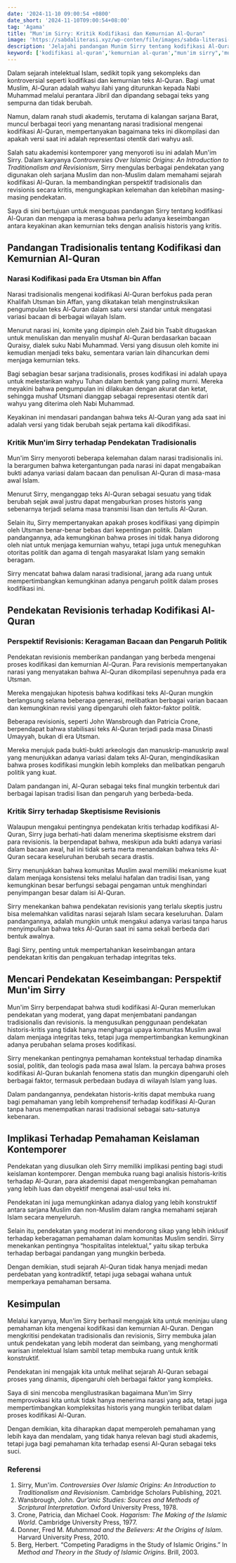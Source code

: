 ```yaml
---
date: '2024-11-10 09:00:54 +0800'
date_short: '2024-11-10T09:00:54+08:00'
tag: 'Agama'
title: "Mun'im Sirry: Kritik Kodifikasi dan Kemurnian Al-Quran"
image: 'https://sabdaliterasi.xyz/wp-conten/file/images/sabda-literasi-mun-im-sirry-kritik-kodifikasi-dan-kemurnian-al-quran.jpg'
description: 'Jelajahi pandangan Munim Sirry tentang kodifikasi Al-Quran, perdebatan teks, dan kritik terhadap kemurnian teks suci dalam kajian Islam yang mendalam.'
keyword: ['kodifikasi al-quran','kemurnian al-quran',"mun'im sirry",'mushaf utsmani','sejarah al-quran','teks al-quran','asbabun nuzul','kajian islam kritis','hadis dan al-quran','penulisan al-quran','hafalan al-quran','pandangan tradisionalis','pandangan revisionis','ilmu tafsir','naskah al-quran',"mun'im sirry tentang kodifikasi al-quran",'sejarah pelestarian al-quran','asal-usul islam dan integritas teks','debat kodex utsmani','varian teks dalam manuskrip al-quran awal','tradisionalisme vs. revisi dalam studi al-quran','pendekatan historis-kritis terhadap al-quran','keaslian teks al-quran','proses kodifikasi islam awal','kontroversi dalam kompilasi al-quran','pengaruh politik terhadap kodifikasi al-quran','kritik teks al-quran','studi islam tentang sejarah al-quran',"kepakaran islam mun'im sirry",'perspektif akademis tentang keaslian al-quran']
---
```

<p>Dalam sejarah intelektual Islam, sedikit topik yang sekompleks dan kontroversial seperti kodifikasi dan kemurnian teks Al-Quran. Bagi umat Muslim, Al-Quran adalah wahyu ilahi yang diturunkan kepada Nabi Muhammad melalui perantara Jibril dan dipandang sebagai teks yang sempurna dan tidak berubah. </p><p>Namun, dalam ranah studi akademis, terutama di kalangan sarjana Barat, muncul berbagai teori yang menantang narasi tradisional mengenai kodifikasi Al-Quran, mempertanyakan bagaimana teks ini dikompilasi dan apakah versi saat ini adalah representasi otentik dari wahyu asli.</p><p>Salah satu akademisi kontemporer yang menyoroti isu ini adalah Mun'im Sirry. Dalam karyanya <em>Controversies Over Islamic Origins: An Introduction to Traditionalism and Revisionism</em>, Sirry mengulas berbagai pendekatan yang digunakan oleh sarjana Muslim dan non-Muslim dalam memahami sejarah kodifikasi Al-Quran. Ia membandingkan perspektif tradisionalis dan revisionis secara kritis, mengungkapkan kelemahan dan kelebihan masing-masing pendekatan. </p><p>Saya di sini bertujuan untuk mengupas pandangan Sirry tentang kodifikasi Al-Quran dan mengapa ia merasa bahwa perlu adanya keseimbangan antara keyakinan akan kemurnian teks dengan analisis historis yang kritis.</p><h2><strong>Pandangan Tradisionalis tentang Kodifikasi dan Kemurnian Al-Quran</strong></h2><h3>Narasi Kodifikasi pada Era Utsman bin Affan</h3><p>Narasi tradisionalis mengenai kodifikasi Al-Quran berfokus pada peran Khalifah Utsman bin Affan, yang dikatakan telah menginstruksikan pengumpulan teks Al-Quran dalam satu versi standar untuk mengatasi variasi bacaan di berbagai wilayah Islam. </p><p>Menurut narasi ini, komite yang dipimpin oleh Zaid bin Tsabit ditugaskan untuk menuliskan dan menyalin mushaf Al-Quran berdasarkan bacaan Quraisy, dialek suku Nabi Muhammad. Versi yang disusun oleh komite ini kemudian menjadi teks baku, sementara varian lain dihancurkan demi menjaga kemurnian teks.</p><p>Bagi sebagian besar sarjana tradisionalis, proses kodifikasi ini adalah upaya untuk melestarikan wahyu Tuhan dalam bentuk yang paling murni. Mereka meyakini bahwa pengumpulan ini dilakukan dengan akurat dan ketat, sehingga mushaf Utsmani dianggap sebagai representasi otentik dari wahyu yang diterima oleh Nabi Muhammad.</p><p>Keyakinan ini mendasari pandangan bahwa teks Al-Quran yang ada saat ini adalah versi yang tidak berubah sejak pertama kali dikodifikasi.</p><h3>Kritik Mun'im Sirry terhadap Pendekatan Tradisionalis</h3><p>Mun'im Sirry menyoroti beberapa kelemahan dalam narasi tradisionalis ini. Ia berargumen bahwa ketergantungan pada narasi ini dapat mengabaikan bukti adanya variasi dalam bacaan dan penulisan Al-Quran di masa-masa awal Islam.</p><p>Menurut Sirry, menganggap teks Al-Quran sebagai sesuatu yang tidak berubah sejak awal justru dapat mengaburkan proses historis yang sebenarnya terjadi selama masa transmisi lisan dan tertulis Al-Quran.</p><p>Selain itu, Sirry mempertanyakan apakah proses kodifikasi yang dipimpin oleh Utsman benar-benar bebas dari kepentingan politik. Dalam pandangannya, ada kemungkinan bahwa proses ini tidak hanya didorong oleh niat untuk menjaga kemurnian wahyu, tetapi juga untuk meneguhkan otoritas politik dan agama di tengah masyarakat Islam yang semakin beragam.</p><p>Sirry mencatat bahwa dalam narasi tradisional, jarang ada ruang untuk mempertimbangkan kemungkinan adanya pengaruh politik dalam proses kodifikasi ini.</p><h2><strong>Pendekatan Revisionis terhadap Kodifikasi Al-Quran</strong></h2><h3>Perspektif Revisionis: Keragaman Bacaan dan Pengaruh Politik</h3><p>Pendekatan revisionis memberikan pandangan yang berbeda mengenai proses kodifikasi dan kemurnian Al-Quran. Para revisionis mempertanyakan narasi yang menyatakan bahwa Al-Quran dikompilasi sepenuhnya pada era Utsman. </p><p>Mereka mengajukan hipotesis bahwa kodifikasi teks Al-Quran mungkin berlangsung selama beberapa generasi, melibatkan berbagai varian bacaan dan kemungkinan revisi yang dipengaruhi oleh faktor-faktor politik.</p><p>Beberapa revisionis, seperti John Wansbrough dan Patricia Crone, berpendapat bahwa stabilisasi teks Al-Quran terjadi pada masa Dinasti Umayyah, bukan di era Utsman. </p><p>Mereka merujuk pada bukti-bukti arkeologis dan manuskrip-manuskrip awal yang menunjukkan adanya variasi dalam teks Al-Quran, mengindikasikan bahwa proses kodifikasi mungkin lebih kompleks dan melibatkan pengaruh politik yang kuat. </p><p>Dalam pandangan ini, Al-Quran sebagai teks final mungkin terbentuk dari berbagai lapisan tradisi lisan dan pengaruh yang berbeda-beda.</p><h3>Kritik Sirry terhadap Skeptisisme Revisionis</h3><p>Walaupun mengakui pentingnya pendekatan kritis terhadap kodifikasi Al-Quran, Sirry juga berhati-hati dalam menerima skeptisisme ekstrem dari para revisionis. Ia berpendapat bahwa, meskipun ada bukti adanya variasi dalam bacaan awal, hal ini tidak serta merta menandakan bahwa teks Al-Quran secara keseluruhan berubah secara drastis. </p><p>Sirry menunjukkan bahwa komunitas Muslim awal memiliki mekanisme kuat dalam menjaga konsistensi teks melalui hafalan dan tradisi lisan, yang kemungkinan besar berfungsi sebagai pengaman untuk menghindari penyimpangan besar dalam isi Al-Quran.</p><p>Sirry menekankan bahwa pendekatan revisionis yang terlalu skeptis justru bisa melemahkan validitas narasi sejarah Islam secara keseluruhan. Dalam pandangannya, adalah mungkin untuk mengakui adanya variasi tanpa harus menyimpulkan bahwa teks Al-Quran saat ini sama sekali berbeda dari bentuk awalnya.</p><p> Bagi Sirry, penting untuk mempertahankan keseimbangan antara pendekatan kritis dan pengakuan terhadap integritas teks.</p><h2><strong>Mencari Pendekatan Keseimbangan: Perspektif Mun'im Sirry</strong></h2><p>Mun'im Sirry berpendapat bahwa studi kodifikasi Al-Quran memerlukan pendekatan yang moderat, yang dapat menjembatani pandangan tradisionalis dan revisionis. Ia mengusulkan penggunaan pendekatan historis-kritis yang tidak hanya menghargai upaya komunitas Muslim awal dalam menjaga integritas teks, tetapi juga mempertimbangkan kemungkinan adanya perubahan selama proses kodifikasi.</p><p>Sirry menekankan pentingnya pemahaman kontekstual terhadap dinamika sosial, politik, dan teologis pada masa awal Islam. Ia percaya bahwa proses kodifikasi Al-Quran bukanlah fenomena statis dan mungkin dipengaruhi oleh berbagai faktor, termasuk perbedaan budaya di wilayah Islam yang luas. </p><p>Dalam pandangannya, pendekatan historis-kritis dapat membuka ruang bagi pemahaman yang lebih komprehensif terhadap kodifikasi Al-Quran tanpa harus menempatkan narasi tradisional sebagai satu-satunya kebenaran.</p><h2><strong>Implikasi Terhadap Pemahaman Keislaman Kontemporer</strong></h2><p>Pendekatan yang diusulkan oleh Sirry memiliki implikasi penting bagi studi keislaman kontemporer. Dengan membuka ruang bagi analisis historis-kritis terhadap Al-Quran, para akademisi dapat mengembangkan pemahaman yang lebih luas dan obyektif mengenai asal-usul teks ini. </p><p>Pendekatan ini juga memungkinkan adanya dialog yang lebih konstruktif antara sarjana Muslim dan non-Muslim dalam rangka memahami sejarah Islam secara menyeluruh.</p><p>Selain itu, pendekatan yang moderat ini mendorong sikap yang lebih inklusif terhadap keberagaman pemahaman dalam komunitas Muslim sendiri. Sirry menekankan pentingnya “hospitalitas intelektual,” yaitu sikap terbuka terhadap berbagai pandangan yang mungkin berbeda. </p><p>Dengan demikian, studi sejarah Al-Quran tidak hanya menjadi medan perdebatan yang kontradiktif, tetapi juga sebagai wahana untuk memperkaya pemahaman bersama.</p><h2><strong>Kesimpulan</strong></h2><p>Melalui karyanya, Mun'im Sirry berhasil mengajak kita untuk meninjau ulang pemahaman kita mengenai kodifikasi dan kemurnian Al-Quran. Dengan mengkritisi pendekatan tradisionalis dan revisionis, Sirry membuka jalan untuk pendekatan yang lebih moderat dan seimbang, yang menghormati warisan intelektual Islam sambil tetap membuka ruang untuk kritik konstruktif. </p><p>Pendekatan ini mengajak kita untuk melihat sejarah Al-Quran sebagai proses yang dinamis, dipengaruhi oleh berbagai faktor yang kompleks.</p><p>Saya di sini mencoba mengilustrasikan bagaimana Mun'im Sirry memprovokasi kita untuk tidak hanya menerima narasi yang ada, tetapi juga mempertimbangkan kompleksitas historis yang mungkin terlibat dalam proses kodifikasi Al-Quran. </p><p>Dengan demikian, kita diharapkan dapat memperoleh pemahaman yang lebih kaya dan mendalam, yang tidak hanya relevan bagi studi akademis, tetapi juga bagi pemahaman kita terhadap esensi Al-Quran sebagai teks suci.</p><h3>Referensi</h3><ol><li>Sirry, Mun'im. <em>Controversies Over Islamic Origins: An Introduction to Traditionalism and Revisionism</em>. Cambridge Scholars Publishing, 2021.</li><li>Wansbrough, John. <em>Qur’anic Studies: Sources and Methods of Scriptural Interpretation</em>. Oxford University Press, 1978.</li><li>Crone, Patricia, dan Michael Cook. <em>Hagarism: The Making of the Islamic World</em>. Cambridge University Press, 1977.</li><li>Donner, Fred M. <em>Muhammad and the Believers: At the Origins of Islam</em>. Harvard University Press, 2010.</li><li>Berg, Herbert. “Competing Paradigms in the Study of Islamic Origins.” In <em>Method and Theory in the Study of Islamic Origins</em>. Brill, 2003.</li></ol>